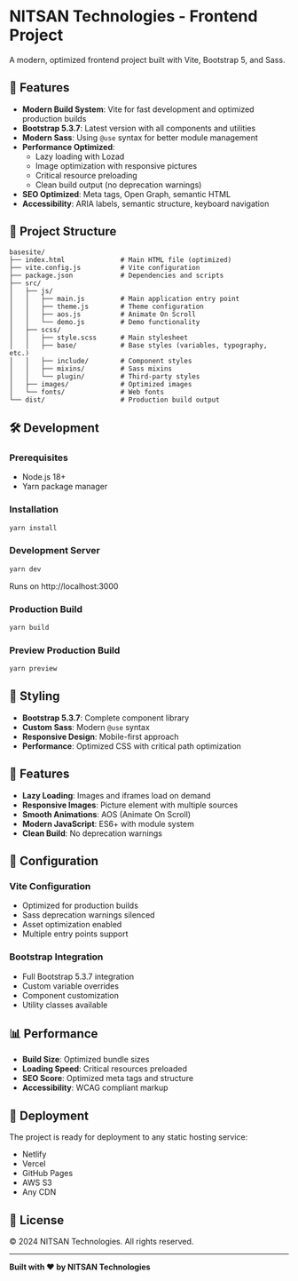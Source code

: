 # NITSAN Technologies - Frontend Project

A modern, optimized frontend project built with Vite, Bootstrap 5, and Sass.

## 🚀 Features

- **Modern Build System**: Vite for fast development and optimized production builds
- **Bootstrap 5.3.7**: Latest version with all components and utilities
- **Modern Sass**: Using `@use` syntax for better module management
- **Performance Optimized**: 
  - Lazy loading with Lozad
  - Image optimization with responsive pictures
  - Critical resource preloading
  - Clean build output (no deprecation warnings)
- **SEO Optimized**: Meta tags, Open Graph, semantic HTML
- **Accessibility**: ARIA labels, semantic structure, keyboard navigation

## 📁 Project Structure

```
basesite/
├── index.html              # Main HTML file (optimized)
├── vite.config.js          # Vite configuration
├── package.json            # Dependencies and scripts
├── src/
│   ├── js/
│   │   ├── main.js         # Main application entry point
│   │   ├── theme.js        # Theme configuration
│   │   ├── aos.js          # Animate On Scroll
│   │   └── demo.js         # Demo functionality
│   ├── scss/
│   │   ├── style.scss      # Main stylesheet
│   │   ├── base/           # Base styles (variables, typography, etc.)
│   │   ├── include/        # Component styles
│   │   ├── mixins/         # Sass mixins
│   │   └── plugin/         # Third-party styles
│   ├── images/             # Optimized images
│   └── fonts/              # Web fonts
└── dist/                   # Production build output
```

## 🛠️ Development

### Prerequisites
- Node.js 18+ 
- Yarn package manager

### Installation
```bash
yarn install
```

### Development Server
```bash
yarn dev
```
Runs on http://localhost:3000

### Production Build
```bash
yarn build
```

### Preview Production Build
```bash
yarn preview
```

## 🎨 Styling

- **Bootstrap 5.3.7**: Complete component library
- **Custom Sass**: Modern `@use` syntax
- **Responsive Design**: Mobile-first approach
- **Performance**: Optimized CSS with critical path optimization

## 📱 Features

- **Lazy Loading**: Images and iframes load on demand
- **Responsive Images**: Picture element with multiple sources
- **Smooth Animations**: AOS (Animate On Scroll)
- **Modern JavaScript**: ES6+ with module system
- **Clean Build**: No deprecation warnings

## 🔧 Configuration

### Vite Configuration
- Optimized for production builds
- Sass deprecation warnings silenced
- Asset optimization enabled
- Multiple entry points support

### Bootstrap Integration
- Full Bootstrap 5.3.7 integration
- Custom variable overrides
- Component customization
- Utility classes available

## 📊 Performance

- **Build Size**: Optimized bundle sizes
- **Loading Speed**: Critical resources preloaded
- **SEO Score**: Optimized meta tags and structure
- **Accessibility**: WCAG compliant markup

## 🚀 Deployment

The project is ready for deployment to any static hosting service:
- Netlify
- Vercel
- GitHub Pages
- AWS S3
- Any CDN

## 📝 License

© 2024 NITSAN Technologies. All rights reserved.

---

**Built with ❤️ by NITSAN Technologies**
